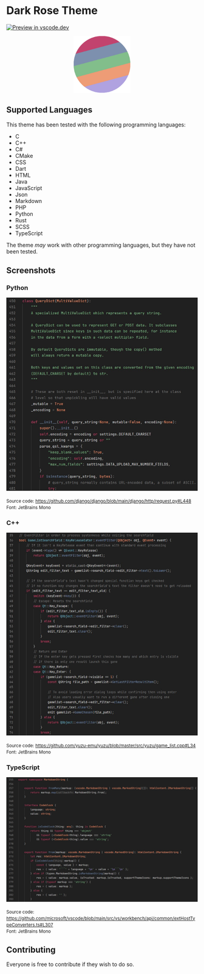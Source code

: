 #  Dark Rose Theme
[![Preview in vscode.dev](https://img.shields.io/badge/preview%20in-vscode.dev-blue)](https://vscode.dev/theme/jordikeijzers.dark-rose-theme)

<center>
    <img src="https://github.com/jordike/dark-rose-theme/raw/HEAD/assets/icon.png" width="150">
</center>

## Supported Languages
This theme has been tested with the following programming languages:

* C
* C++
* C#
* CMake
* CSS
* Dart
* HTML
* Java
* JavaScript
* Json
* Markdown
* PHP
* Python
* Rust
* SCSS
* TypeScript

The theme *may* work with other programming languages, but they have not been tested.

## Screenshots
### Python
<img src="https://github.com/jordike/dark-rose-theme/raw/HEAD/assets/screenshots/python.jpg" width="700" />

<small>Source code: https://github.com/django/django/blob/main/django/http/request.py#L448</small>
<br />
<small>Font: JetBrains Mono</small>

### C++
<img src="https://github.com/jordike/dark-rose-theme/raw/HEAD/assets/screenshots/cpp.jpg" width="700" />

<small>Source code: https://github.com/yuzu-emu/yuzu/blob/master/src/yuzu/game_list.cpp#L34</small>
<br />
<small>Font: JetBrains Mono</small>

### TypeScript
<img src="https://github.com/jordike/dark-rose-theme/raw/HEAD/assets/screenshots/typescript.jpg" width="700">

<small>Source code: https://github.com/microsoft/vscode/blob/main/src/vs/workbench/api/common/extHostTypeConverters.ts#L307</small>
<br />
<small>Font: JetBrains Mono</small>

## Contributing
Everyone is free to contribute if they wish to do so.
